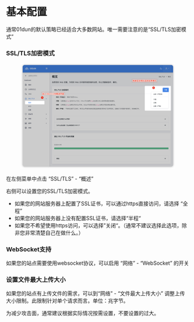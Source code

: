 # 基本配置

通常01dun的默认策略已经适合大多数网站。唯一需要注意的是“SSL/TLS加密模式”

### SSL/TLS加密模式

<figure><img src="../.gitbook/assets/image (7).png" alt=""><figcaption></figcaption></figure>

在左侧菜单中点击 “SSL/TLS” - “概述”

右侧可以设置您的SSL/TLS加密模式。

* 如果您的网站服务器上配置了SSL证书，可以通过https直接访问，请选择 “全程”
* 如果您的网站服务器上没有配置SSL证书，请选择“半程“
* 如果您不希望使用https访问，可以选择”关闭“。（通常不建议选择此选项，除非您非常清楚自己在做什么。）

### WebSocket支持

如果您的站点需要使用websocket协议，可以启用 “网络” - “WebSocket” 的开关

### 设置文件最大上传大小

如果您的站点有上传文件的需求，可以到“网络” - “文件最大上传大小” 调整上传大小限制。此限制针对单个请求而言。单位：兆字节。

为减少攻击面，通常建议根据实际情况按需设置，不要设置的过大。
